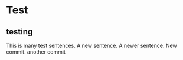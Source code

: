 # Test
## testing
This is many test sentences. A new sentence. A newer sentence.
New commit.
another commit

